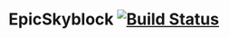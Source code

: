 # EpicSkyblock [![Build Status](http://jenkins.hypercubemc.cf:8080/buildStatus/icon?job=EpicSkyblock)](http://jenkins.hypercubemc.cf:8080/job/EpicSkyblock/)
